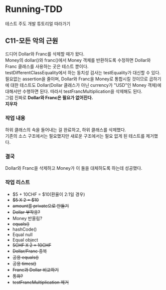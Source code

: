 # Running-TDD
테스트 주도 개발 튜토리얼 따라가기

## C11-모든 악의 근원
드디어 Dollar와 Franc를 삭제할 때가 왔다.<br>
Money의 dollar()와 franc()에서 Money 객체를 반환하도록 수정하면 Dollar와 Franc 클래스를 사용하는 곳은 테스트 뿐이다.<br>
testDifferentClassEquality에서 하는 동치성 검사는 testEquality가 대신할 수 있다. 필요없는 assertion을 줄이며, Dollar와 Franc을 Money로 통합시킬 것이므로 곱하기에 대한 테스트도 Dollar(Dollar 클래스가 아닌 currency가 "USD"인 Money 객체)에 대해서만 수행하면 된다. 따라서 testFrancMultiplication을 삭제해도 된다.<br>
그럼 진짜로 **Dollar와 Franc은 필요가 없어진다.**<br>
**지우자**<br>


### 작업 내용
하위 클래스의 속을 들어내는 걸 완료하고, 하위 클래스를 삭제했다.<br>
기존의 소스 구조에서는 필요했지만 새로운 구조에서는 필요 없게 된 테스트를 제거했다.<br>

### 결국
Dollar와 Franc을 삭제하고 Money가 이 둘을 대체하도록 하는데 성공했다.

### 작업 리스트
- $5 + 10CHF = $10(환율이 2:1일 경우)
- ~~$5 X 2 = $10~~
- ~~amount를 private으로 만들기~~
- ~~Dollar 부작용?~~
- Money 반올림?
- ~~equals()~~
- hashCode()
- Equal null
- Equal object
- ~~5CHF X 2 = 10CHF~~
- ~~Dollar/Franc 중복~~
- ~~공용 equals()~~
- ~~공용 times()~~
- ~~Franc과 Dollar 비교하기~~
- ~~통화?~~
- ~~testFrancMultiplication 제거~~
